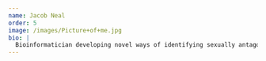 ```yaml
---
name: Jacob Neal
order: 5
image: /images/Picture+of+me.jpg
bio: |
  Bioinformatician developing novel ways of identifying sexually antagonistic genetic variation in *Drosophila melanogaster*. Former Grieshop Lab MRes student, also formerly at [Tropic](https://tropic.bio).
---
```

